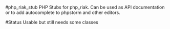 #php_riak_stub
PHP Stubs for php_riak.
Can be used as API documentation or to add autocomplete to phpstorm and other editors.

#Status
Usable but still needs some classes
